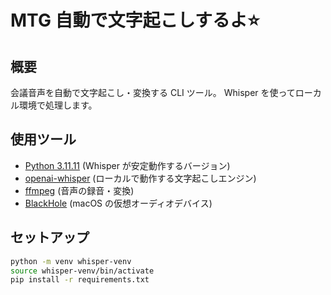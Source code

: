 # MTG 自動で文字起こしするよ⭐️

## 概要

会議音声を自動で文字起こし・変換する CLI ツール。
Whisper を使ってローカル環境で処理します。

## 使用ツール

- [Python 3.11.11](https://www.python.org/downloads/release/python-31111/) (Whisper が安定動作するバージョン)
- [openai-whisper](https://github.com/openai/whisper) (ローカルで動作する文字起こしエンジン)
- [ffmpeg](https://ffmpeg.org/) (音声の録音・変換)
- [BlackHole](https://github.com/ExistentialAudio/BlackHole) (macOS の仮想オーディオデバイス)

## セットアップ

```bash
python -m venv whisper-venv
source whisper-venv/bin/activate
pip install -r requirements.txt

